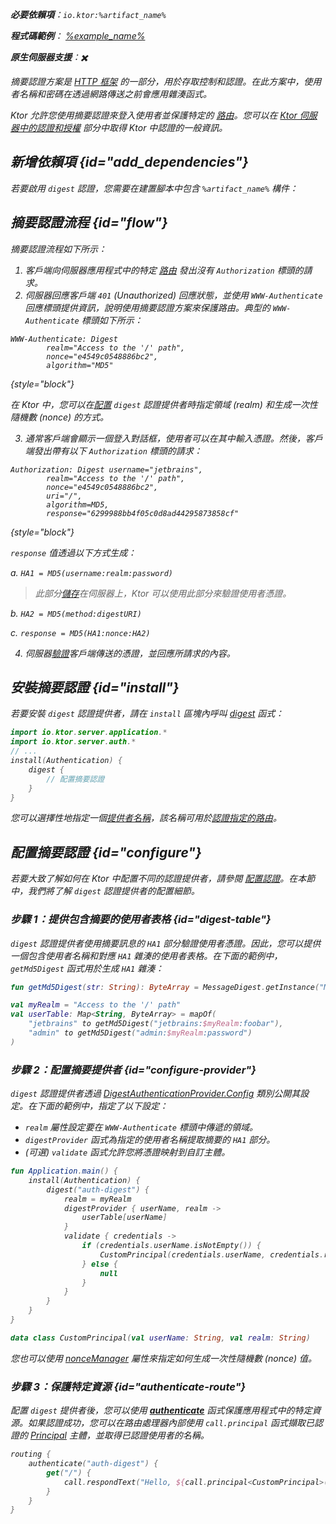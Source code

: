 [//]: # (title: Ktor 伺服器中的摘要認證)

<show-structure for="chapter" depth="2"/>

<var name="artifact_name" value="ktor-server-auth"/>

<tldr>
<p>
<b>必要依賴項</b>：<code>io.ktor:%artifact_name%</code>
</p>
<var name="example_name" value="auth-digest"/>
<p>
    <b>程式碼範例</b>：
    <a href="https://github.com/ktorio/ktor-documentation/tree/%ktor_version%/codeSnippets/snippets/%example_name%">
        %example_name%
    </a>
</p>
<p>
    <b><Links href="/ktor/server-native" summary="Ktor 支援 Kotlin/Native，可讓您在沒有額外執行時或虛擬機器的情況下執行伺服器。">原生伺服器</Links>支援</b>：✖️
</p>
</tldr>

摘要認證方案是 [HTTP 框架](https://developer.mozilla.org/en-US/docs/Web/HTTP/Authentication) 的一部分，用於存取控制和認證。在此方案中，使用者名稱和密碼在透過網路傳送之前會應用雜湊函式。

Ktor 允許您使用摘要認證來登入使用者並保護特定的 [路由](server-routing.md)。您可以在 [Ktor 伺服器中的認證和授權](server-auth.md) 部分中取得 Ktor 中認證的一般資訊。

## 新增依賴項 {id="add_dependencies"}
若要啟用 `digest` 認證，您需要在建置腳本中包含 `%artifact_name%` 構件：

<Tabs group="languages">
    <TabItem title="Gradle (Kotlin)" group-key="kotlin">
        <code-block lang="Kotlin" code="            implementation(&quot;io.ktor:%artifact_name%:$ktor_version&quot;)"/>
    </TabItem>
    <TabItem title="Gradle (Groovy)" group-key="groovy">
        <code-block lang="Groovy" code="            implementation &quot;io.ktor:%artifact_name%:$ktor_version&quot;"/>
    </TabItem>
    <TabItem title="Maven" group-key="maven">
        <code-block lang="XML" code="            &lt;dependency&gt;&#10;                &lt;groupId&gt;io.ktor&lt;/groupId&gt;&#10;                &lt;artifactId&gt;%artifact_name%-jvm&lt;/artifactId&gt;&#10;                &lt;version&gt;${ktor_version}&lt;/version&gt;&#10;            &lt;/dependency&gt;"/>
    </TabItem>
</Tabs>

## 摘要認證流程 {id="flow"}

摘要認證流程如下所示：

1.  客戶端向伺服器應用程式中的特定 [路由](server-routing.md) 發出沒有 `Authorization` 標頭的請求。
2.  伺服器回應客戶端 `401` (Unauthorized) 回應狀態，並使用 `WWW-Authenticate` 回應標頭提供資訊，說明使用摘要認證方案來保護路由。典型的 `WWW-Authenticate` 標頭如下所示：

   ```
   WWW-Authenticate: Digest
           realm="Access to the '/' path",
           nonce="e4549c0548886bc2",
           algorithm="MD5"
   ```
   {style="block"}

   在 Ktor 中，您可以在[配置](#configure-provider) `digest` 認證提供者時指定領域 (realm) 和生成一次性隨機數 (nonce) 的方式。

3.  通常客戶端會顯示一個登入對話框，使用者可以在其中輸入憑證。然後，客戶端發出帶有以下 `Authorization` 標頭的請求：

   ```
   Authorization: Digest username="jetbrains",
           realm="Access to the '/' path",
           nonce="e4549c0548886bc2",
           uri="/",
           algorithm=MD5,
           response="6299988bb4f05c0d8ad44295873858cf"
   ```
   {style="block"}

   `response` 值透過以下方式生成：

   a. `HA1 = MD5(username:realm:password)`
   > 此部分[儲存](#digest-table)在伺服器上，Ktor 可以使用此部分來驗證使用者憑證。

   b. `HA2 = MD5(method:digestURI)`

   c. `response = MD5(HA1:nonce:HA2)`

4.  伺服器[驗證](#configure-provider)客戶端傳送的憑證，並回應所請求的內容。

## 安裝摘要認證 {id="install"}
若要安裝 `digest` 認證提供者，請在 `install` 區塊內呼叫 [digest](https://api.ktor.io/ktor-server/ktor-server-plugins/ktor-server-auth/io.ktor.server.auth/digest.html) 函式：

```kotlin
import io.ktor.server.application.*
import io.ktor.server.auth.*
// ...
install(Authentication) {
    digest {
        // 配置摘要認證
    }
}
```
您可以選擇性地指定一個[提供者名稱](server-auth.md#provider-name)，該名稱可用於[認證指定的路由](#authenticate-route)。

## 配置摘要認證 {id="configure"}

若要大致了解如何在 Ktor 中配置不同的認證提供者，請參閱 [配置認證](server-auth.md#configure)。在本節中，我們將了解 `digest` 認證提供者的配置細節。

### 步驟 1：提供包含摘要的使用者表格 {id="digest-table"}

`digest` 認證提供者使用摘要訊息的 `HA1` 部分驗證使用者憑證。因此，您可以提供一個包含使用者名稱和對應 `HA1` 雜湊的使用者表格。在下面的範例中，`getMd5Digest` 函式用於生成 `HA1` 雜湊：

```kotlin
fun getMd5Digest(str: String): ByteArray = MessageDigest.getInstance("MD5").digest(str.toByteArray(UTF_8))

val myRealm = "Access to the '/' path"
val userTable: Map<String, ByteArray> = mapOf(
    "jetbrains" to getMd5Digest("jetbrains:$myRealm:foobar"),
    "admin" to getMd5Digest("admin:$myRealm:password")
)
```

### 步驟 2：配置摘要提供者 {id="configure-provider"}

`digest` 認證提供者透過 [DigestAuthenticationProvider.Config](https://api.ktor.io/ktor-server/ktor-server-plugins/ktor-server-auth/io.ktor.server.auth/-digest-authentication-provider/-config/index.html) 類別公開其設定。在下面的範例中，指定了以下設定：
*   `realm` 屬性設定要在 `WWW-Authenticate` 標頭中傳遞的領域。
*   `digestProvider` 函式為指定的使用者名稱提取摘要的 `HA1` 部分。
*   (可選) `validate` 函式允許您將憑證映射到自訂主體。

```kotlin
fun Application.main() {
    install(Authentication) {
        digest("auth-digest") {
            realm = myRealm
            digestProvider { userName, realm ->
                userTable[userName]
            }
            validate { credentials ->
                if (credentials.userName.isNotEmpty()) {
                    CustomPrincipal(credentials.userName, credentials.realm)
                } else {
                    null
                }
            }
        }
    }
}

data class CustomPrincipal(val userName: String, val realm: String)
```

您也可以使用 [nonceManager](https://api.ktor.io/ktor-server/ktor-server-plugins/ktor-server-auth/io.ktor.server.auth/-digest-authentication-provider/-config/nonce-manager.html) 屬性來指定如何生成一次性隨機數 (nonce) 值。

### 步驟 3：保護特定資源 {id="authenticate-route"}

配置 `digest` 提供者後，您可以使用 **[authenticate](server-auth.md#authenticate-route)** 函式保護應用程式中的特定資源。如果認證成功，您可以在路由處理器內部使用 `call.principal` 函式擷取已認證的 [Principal](https://api.ktor.io/ktor-server/ktor-server-plugins/ktor-server-auth/io.ktor.server.auth/-principal/index.html) 主體，並取得已認證使用者的名稱。

```kotlin
routing {
    authenticate("auth-digest") {
        get("/") {
            call.respondText("Hello, ${call.principal<CustomPrincipal>()?.userName}!")
        }
    }
}